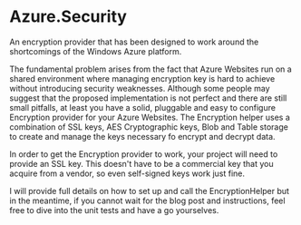 Azure.Security
==============

An encryption provider that has been designed to work around the shortcomings of the Windows Azure platform.

The fundamental problem arises from the fact that Azure Websites run on a shared environment where managing encryption key is hard to achieve without introducing security weaknesses. Although some people may suggest that the proposed implementation is not perfect and there are still small pitfalls, at least you have a solid, pluggable and easy to configure Encryption provider for your Azure Websites. The Encryption helper uses a combination of SSL keys, AES Cryptographic keys, Blob and Table storage to create and manage the keys necessary fo encrypt and decrypt data.

In order to get the Encryption provider to work, your project will need to provide an SSL key. This doesn't have to be a commercial key that you acquire from a vendor, so even self-signed keys work just fine.

I will provide full details on how to set up and call the EncryptionHelper but in the meantime, if you cannot wait for the blog post and instructions, feel free to dive into the unit tests and have a go yourselves.

